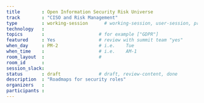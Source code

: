 ```yaml
---
title        : Open Information Security Risk Universe
track        : "CISO and Risk Management"
type         : working-session      # working-session, user-session, product-session
technology   :
topics       :                    # for example ["GDPR"]
featured     : Yes                # review with summit team "yes"
when_day     : PM-2               # i.e.    Tue
when_time    :                    # i.e.    AM-1
room_layout  :                    #
room_id      :
session_slack: 
status       : draft              # draft, review-content, done
description  : "Roadmaps for security roles"
organizers   :
participants :
---
```



<!--(add intro)

## Graphing the GRC flow

(...)

## How to keep it open license - CC 

(...)

## Outcomes

(...)

## References

(...)


## Previous-->
